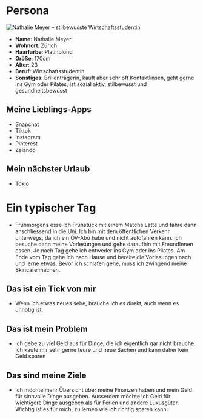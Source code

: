 # Persona
![Nathalie Meyer – stilbewusste Wirtschaftsstudentin](../Fotos/nathalie.png)

- **Name**: Nathalie Meyer
- **Wohnort**: Zürich
- **Haarfarbe**: Platinblond
- **Größe**: 170cm
- **Alter**: 23
- **Beruf**: Wirtschaftsstudentin
- **Sonstiges**: Brillenträgerin, kauft aber sehr oft Kontaktlinsen, geht gerne ins Gym oder Pilates, ist sozial aktiv, stilbewusst und gesundheitsbewusst

## Meine Lieblings-Apps
- Snapchat
- Tiktok
- Instagram
- Pinterest
- Zalando

## Mein nächster Urlaub
- Tokio

# Ein typischer Tag
- Frühmorgens esse ich Frühstück mit einem Matcha Latte und fahre dann anschliessend in die Uni. Ich bin mit dem öffentlichen Verkehr unterwegs, da ich ein ÖV-Abo habe und nicht autofahren kann. Ich besuche dann meine Vorlesungen und gehe daraufhin mit FreundInnen essen. Je nach Tag gehe ich entweder ins Gym oder ins Pilates. Am Ende vom Tag gehe ich nach Hause und bereite die Vorlesungen nach und lerne etwas. Bevor ich schlafen gehe, muss ich zwingend meine Skincare machen.

## Das ist ein Tick von mir
- Wenn ich etwas neues sehe, brauche ich es direkt, auch wenn es unnötig ist.

## Das ist mein Problem
- Ich gebe zu viel Geld aus für Dinge, die ich eigentlich gar nicht brauche. Ich kaufe mir sehr gerne teure und neue Sachen und kann daher kein Geld sparen

## Das sind meine Ziele
- Ich möchte mehr Übersicht über meine Finanzen haben und mein Geld für sinnvolle Dinge ausgeben. Ausserdem möchte ich Geld für wichtigere Dinge ausgeben als für Ferien und andere Luxusgüter. Wichtig ist es für mich, zu lernen wie ich richtig sparen kann.
